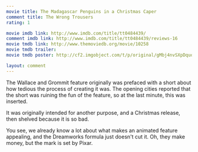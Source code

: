 ```yaml
---
movie title: The Madagascar Penguins in a Christmas Caper
comment title: The Wrong Trousers
rating: 1

movie imdb link: http://www.imdb.com/title/tt0484439/
comment imdb link: http://www.imdb.com/title/tt0484439/reviews-16
movie tmdb link: http://www.themoviedb.org/movie/10258
movie tmdb trailer: 
movie tmdb poster: http://cf2.imgobject.com/t/p/original/gMbj4nvSXpDquq6sxOayZEOkVCJ.jpg

layout: comment
---
```


The Wallace and Grommit feature originally was prefaced with a short about how tedious the process of creating it was. The opening cities reported that the short was ruining the fun of the feature, so at the last minute, this was inserted.

It was originally intended for another purpose, and a Christmas release, then shelved because it is so bad.

You see, we already know a lot about what makes an animated feature appealing, and the Dreamworks formula just doesn't cut it. Oh, they make money, but the mark is set by Pixar.
